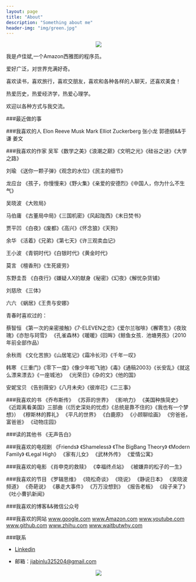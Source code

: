 ```yaml
---
layout: page
title: "About"
description: "Something about me"
header-img: "img/green.jpg"
---
```



<center>
    <p><img src="http://7xlfkx.com1.z0.glb.clouddn.com/white2.jpg" align="center"></p>
</center>

我是卢佳斌,一个Amazon西雅图的程序员。

爱好广泛，对世界充满好奇。

喜欢读书，喜欢旅行，喜欢交朋友，喜欢和各种各样的人聊天，还喜欢美食！

热爱历史，热爱经济学，热爱心理学。

欢迎以各种方式与我交流。


###最近做的事


###我喜欢的人
Elon Reeve Musk
Mark Elliot Zuckerberg
张小龙
郭德纲&&于谦
姜文

###我喜欢的作家
吴军《数学之美》《浪潮之巅》《文明之光》《硅谷之谜》《大学之路》

刘瑜 《送你一颗子弹》《观念的水位》《民主的细节》

龙应台 《孩子，你慢慢来》《野火集》《亲爱的安德烈》《中国人，你为什么不生气》

吴晓波 《大败局》

马伯庸 《古董局中局》《三国机密》《风起陇西》《末日焚书》

贾平凹 《白夜》《废都》《高兴》《怀念狼》《天狗》

余华 《活着》《兄弟》《第七天》《许三观卖血记》

王小波 《青铜时代》《白银时代》《黄金时代》

莫言 《檀香刑》《生死疲劳》

东野圭吾 《白夜行》《嫌疑人X的献身《秘密》《幻夜》《解忧杂货铺》

刘慈欣 《三体》

六六 《蜗居》《王贵与安娜》

青春时喜欢过的：

蔡智恒 《第一次的亲密接触》《7-ELEVEN之恋》《爱尔兰咖啡》《檞寄生》《夜玫瑰》《亦恕与珂雪》
《孔雀森林》《暖暖》《回眸》《鲸鱼女孩．池塘男孩》（2010年前全部作品）

余秋雨 《文化苦旅》《山居笔记》《霜冷长河》《千年一叹》

韩寒 《三重门》《零下一度》《像少年啦飞驰》《毒》《通稿2003》《长安乱》《就这么漂来漂去》《一座城池》
《光荣日》《杂的文》《他的国》

安妮宝贝 《告别薇安》《八月未央》《彼岸花》《二三事》

###我喜欢的书
《乔布斯传》
《苏菲的世界》
《影响力》
《美国种族简史》
《近距离看美国》三部曲（《历史深处的忧虑》《总统是靠不住的》《我也有一个梦想》）
《穆斯林的葬礼》
《平凡的世界》
《白鹿原》
《小顾聊绘画》
《穷爸爸，富爸爸》
《动物庄园》

###读的其他书
《无声告白》


###我喜欢的电视剧
《Friends》
《Shameless》
《The BigBang Theory》
《Modern Family》
《Legal High》
《家有儿女》
《武林外传》
《爱情公寓》

###我喜欢的电影
《肖申克的救赎》
《幸福终点站》
《被嫌弃的松子的一生》

###我喜欢的节目
《罗辑思维》
《晓松奇谈》
《晓说》
《静说日本》
《吴晓波频道》
《奇葩说》
《暴走大事件》
《万万没想到》
《报告老板》
《段子来了》
《吐小曹扒新闻》

###我喜欢的博客&&微信公众号


###我喜欢的网站
www.google.com
www.Amazon.com
www.youtube.com
www.github.com
www.zhihu.com
www.waitbutwhy.com


###联系

- [Linkedin](https://www.linkedin.com/in/jiabinlu)

- 邮箱：jiabinlu325204@gmail.com



<center>
    <p><img src="http://i173.photobucket.com/albums/w63/cnfeat/2015-08-29-2_zpsqj7po8eo.png" align="center"></p>
</center>
